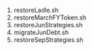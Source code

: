 1. restoreLadle.sh
2. restoreMarchFYToken.sh
3. restoreJunStrategies.sh
4. migrateJunDebt.sh
5. restoreSepStrategies.sh